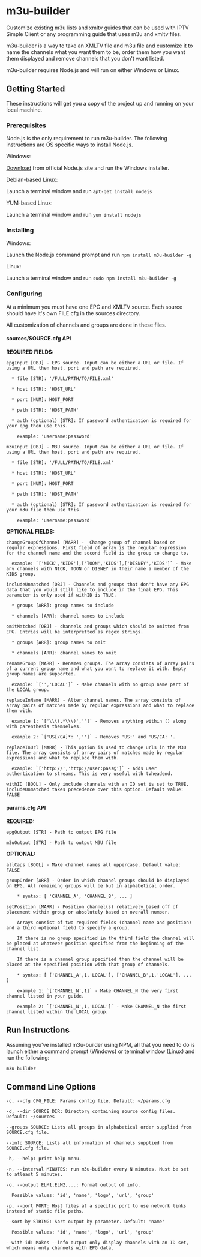 # m3u-builder
Customize existing m3u lists and xmltv guides that can be used with IPTV Simple Client or any programming guide that uses m3u and xmltv files.

m3u-builder is a way to take an XMLTV file and m3u file and customize it to name the channels what you want them to be, order them how you want them displayed and remove channels that you don't want listed.

m3u-builder requires Node.js and will run on either Windows or Linux.

## Getting Started

These instructions will get you a copy of the project up and running on your local machine. 

### Prerequisites

Node.js is the only requirement to run m3u-builder. The following instructions are OS specific ways to install Node.js.

Windows:

[Download](https://nodejs.org/en/download/) from official Node.js site and run the Windows installer.

Debian-based Linux:

Launch a terminal window and run `apt-get install nodejs`

YUM-based Linux:

Launch a terminal window and run `yum install nodejs`

### Installing

Windows:

Launch the Node.js command prompt and run `npm install m3u-builder -g`

Linux:

Launch a terminal window and run `sudo npm install m3u-builder -g`

### Configuring

At a minimum you must have one EPG and XMLTV source. Each source should have it's own FILE.cfg in the sources directory.

All customization of channels and groups are done in these files.

#### sources/SOURCE.cfg API

**REQUIRED FIELDS:**
```
epgInput [OBJ] - EPG source. Input can be either a URL or file. If using a URL then host, port and path are required.

  * file [STR]: '/FULL/PATH/TO/FILE.xml'

  * host [STR]: 'HOST_URL'

  * port [NUM]: HOST_PORT

  * path [STR]: 'HOST_PATH'

  * auth (optional) [STR]: If password authentication is required for your epg then use this.

    example: 'username:password'

m3uInput [OBJ] - M3U source. Input can be either a URL or file. If using a URL then host, port and path are required.

  * file [STR]: '/FULL/PATH/TO/FILE.xml'

  * host [STR]: 'HOST_URL'

  * port [NUM]: HOST_PORT

  * path [STR]: 'HOST_PATH'

  * auth (optional) [STR]: If password authentication is required for your m3u file then use this.

    example: 'username:password'
```
**OPTIONAL FIELDS:**
```
changeGroupOfChannel [MARR] -  Change group of channel based on regular expressions. First field of array is the regular expression for the channel name and the second field is the group to change to.

  example: `['NICK','KIDS'],['TOON','KIDS'],['DISNEY','KIDS']` - Make any channels with NICK, TOON or DISNEY in their name a member of the KIDS group.

includeUnmatched [OBJ] - Channels and groups that don't have any EPG data that you would still like to include in the final EPG. This parameter is only used if withID is TRUE.

  * groups [ARR]: group names to include

  * channels [ARR]: channel names to include

omitMatched [OBJ] - channels and groups which should be omitted from EPG. Entries will be interpretted as regex strings.

  * groups [ARR]: group names to omit

  * channels [ARR]: channel names to omit

renameGroup [MARR] - Renames groups. The array consists of array pairs of a current group name and what you want to replace it with. Empty group names are supported.

  example: `['','LOCAL']` - Make channels with no group name part of the LOCAL group.
  
replaceInName [MARR] - Alter channel names. The array consists of array pairs of matches made by regular expressions and what to replace them with.

  example 1: `['\\\(.*\\\)','']` - Removes anything within () along with parenthesis themselves.

  example 2: `['US[/CA]*: ','']` - Removes 'US:' and 'US/CA: '.

replaceInUrl [MARR] - This option is used to change urls in the M3U file. The array consists of array pairs of matches made by regular expressions and what to replace them with.

  example: `['http://','http://user:pass@']` - Adds user authentication to streams. This is very useful with tvheadend.

withID [BOOL] - Only include channels with an ID set is set to TRUE. includeUnmatched takes precedence over this option. Default value: FALSE
```
#### params.cfg API

**REQUIRED:**
```
epgOutput [STR] - Path to output EPG file

m3uOutput [STR] - Path to output M3U file
```
**OPTIONAL:**
```
allCaps [BOOL] - Make channel names all uppercase. Default value: FALSE

groupOrder [ARR] - Order in which channel groups should be displayed on EPG. All remaining groups will be but in alphabetical order.

	* syntax: [ 'CHANNEL_A', 'CHANNEL_B', ... ]

setPosition [MARR] - Position channel(s) relatively based off of placement within group or absolutely based on overall number.

	Arrays consist of two required fields (channel name and position) and a third optional field to specify a group.

	If there is no group specified in the third field the channel will be placed at whatever position specified from the beginning of the channel list.

	If there is a channel group specified then the channel will be placed at the specified position with that group of channels.

	* syntax: [ ['CHANNEL_A',1,'LOCAL'], ['CHANNEL_B',1,'LOCAL'], ... ]

	example 1: `['CHANNEL_N',1]` - Make CHANNEL_N the very first channel listed in your guide.

	example 2: `['CHANNEL_N',1,'LOCAL']` - Make CHANNEL_N the first channel listed within the LOCAL group.
```
## Run Instructions

Assuming you've installed m3u-builder using NPM, all that you need to do is launch either a command prompt (Windows) or terminal window (Linux) and run the following:

`m3u-builder`

## Command Line Options
```
-c, --cfg CFG_FILE: Params config file. Default: ~/params.cfg

-d, --dir SOURCE_DIR: Directory containing source config files. Default: ~/sources

--groups SOURCE: Lists all groups in alphabetical order supplied from SOURCE.cfg file.

--info SOURCE: Lists all information of channels supplied from SOURCE.cfg file.

-h, --help: print help menu.

-n, --interval MINUTES: run m3u-builder every N minutes. Must be set to atleast 5 minutes.

-o, --output ELM1,ELM2,...: Format output of info.

  Possible values: 'id', 'name', 'logo', 'url', 'group'

-p, --port PORT: Host files at a specific port to use network links instead of static file paths.

--sort-by STRING: Sort output by parameter. Default: 'name'

  Possible values: 'id', 'name', 'logo', 'url', 'group'

--with-id: Makes --info output only display channels with an ID set, which means only channels with EPG data.
```
